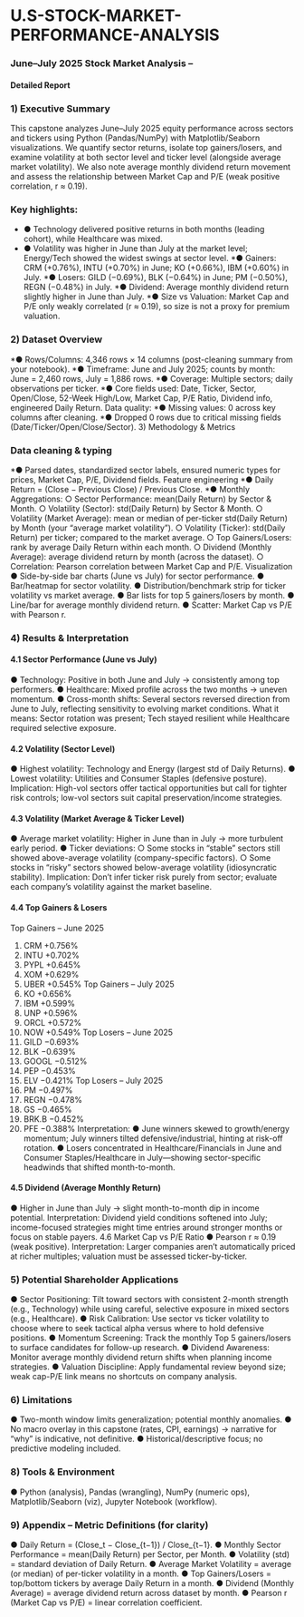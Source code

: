 # U.S-STOCK-MARKET-PERFORMANCE-ANALYSIS
### June–July 2025 Stock Market Analysis – 
#### Detailed Report 
### 1) Executive Summary 
This capstone analyzes June–July 2025 equity performance across sectors and tickers using 
Python (Pandas/NumPy) with Matplotlib/Seaborn visualizations. We quantify sector returns, 
isolate top gainers/losers, and examine volatility at both sector level and ticker level 
(alongside average market volatility). We also note average monthly dividend return 
movement and assess the relationship between Market Cap and P/E (weak positive 
correlation, r ≈ 0.19). 
### Key highlights: 
* ● Technology delivered positive returns in both months (leading cohort), while Healthcare 
was mixed. 
* ● Volatility was higher in June than July at the market level; Energy/Tech showed the 
widest swings at sector level. 
*● Gainers: CRM (+0.76%), INTU (+0.70%) in June; KO (+0.66%), IBM (+0.60%) in July. 
*● Losers: GILD (−0.69%), BLK (−0.64%) in June; PM (−0.50%), REGN (−0.48%) in July. 
*● Dividend: Average monthly dividend return slightly higher in June than July. 
*● Size vs Valuation: Market Cap and P/E only weakly correlated (r ≈ 0.19), so size is not 
a proxy for premium valuation. 
### 2) Dataset Overview 
*● Rows/Columns: 4,346 rows × 14 columns (post-cleaning summary from your 
notebook). 
*● Timeframe: June and July 2025; counts by month: June = 2,460 rows, July = 1,886 
rows. 
*● Coverage: Multiple sectors; daily observations per ticker. 
*● Core fields used: Date, Ticker, Sector, Open/Close, 52-Week High/Low, Market Cap, 
P/E Ratio, Dividend info, engineered Daily Return. 
Data quality: 
*● Missing values: 0 across key columns after cleaning. 
*● Dropped 0 rows due to critical missing fields (Date/Ticker/Open/Close/Sector). 
3) Methodology & Metrics 
### Data cleaning & typing 
*● Parsed dates, standardized sector labels, ensured numeric types for prices, Market Cap, 
P/E, Dividend fields. 
Feature engineering 
*● Daily Return = (Close − Previous Close) / Previous Close. 
*● Monthly Aggregations: 
○ Sector Performance: mean(Daily Return) by Sector & Month. 
○ Volatility (Sector): std(Daily Return) by Sector & Month. 
○ Volatility (Market Average): mean or median of per-ticker std(Daily Return) by 
Month (your “average market volatility”). 
○ Volatility (Ticker): std(Daily Return) per ticker; compared to the market average. 
○ Top Gainers/Losers: rank by average Daily Return within each month. 
○ Dividend (Monthly Average): average dividend return by month (across the 
dataset). 
○ Correlation: Pearson correlation between Market Cap and P/E. 
Visualization 
● Side-by-side bar charts (June vs July) for sector performance. 
● Bar/heatmap for sector volatility. 
● Distribution/benchmark strip for ticker volatility vs market average. 
● Bar lists for top 5 gainers/losers by month. 
● Line/bar for average monthly dividend return. 
● Scatter: Market Cap vs P/E with Pearson r. 
### 4) Results & Interpretation 
#### 4.1 Sector Performance (June vs July) 
● Technology: Positive in both June and July → consistently among top performers. 
● Healthcare: Mixed profile across the two months → uneven momentum. 
● Cross-month shifts: Several sectors reversed direction from June to July, reflecting 
sensitivity to evolving market conditions. 
What it means: Sector rotation was present; Tech stayed resilient while Healthcare required 
selective exposure. 
#### 4.2 Volatility (Sector Level) 
● Highest volatility: Technology and Energy (largest std of Daily Returns). 
● Lowest volatility: Utilities and Consumer Staples (defensive posture). 
Implication: High-vol sectors offer tactical opportunities but call for tighter risk controls; low-vol 
sectors suit capital preservation/income strategies. 
#### 4.3 Volatility (Market Average & Ticker Level) 
● Average market volatility: Higher in June than in July → more turbulent early period. 
● Ticker deviations: 
○ Some stocks in “stable” sectors still showed above-average volatility 
(company-specific factors). 
○ Some stocks in “risky” sectors showed below-average volatility (idiosyncratic 
stability). 
Implication: Don’t infer ticker risk purely from sector; evaluate each company’s volatility against 
the market baseline. 
#### 4.4 Top Gainers & Losers 
Top Gainers – June 2025 
1. CRM +0.756% 
2. INTU +0.702% 
3. PYPL +0.645% 
4. XOM +0.629% 
5. UBER +0.545% 
Top Gainers – July 2025 
1. KO +0.656% 
2. IBM +0.599% 
3. UNP +0.596% 
4. ORCL +0.572% 
5. NOW +0.549% 
Top Losers – June 2025 
1. GILD −0.693% 
2. BLK −0.639% 
3. GOOGL −0.512% 
4. PEP −0.453% 
5. ELV −0.421% 
Top Losers – July 2025 
1. PM −0.497% 
2. REGN −0.478% 
3. GS −0.465% 
4. BRK.B −0.452% 
5. PFE −0.388% 
Interpretation: 
● June winners skewed to growth/energy momentum; July winners tilted 
defensive/industrial, hinting at risk-off rotation. 
● Losers concentrated in Healthcare/Financials in June and Consumer 
Staples/Healthcare in July—showing sector-specific headwinds that shifted 
month-to-month. 
#### 4.5 Dividend (Average Monthly Return) 
● Higher in June than July → slight month-to-month dip in income potential. 
Interpretation: Dividend yield conditions softened into July; income-focused strategies might 
time entries around stronger months or focus on stable payers. 
4.6 Market Cap vs P/E Ratio 
● Pearson r ≈ 0.19 (weak positive). 
Interpretation: Larger companies aren’t automatically priced at richer multiples; 
valuation must be assessed ticker-by-ticker. 
### 5) Potential Shareholder Applications 
● Sector Positioning: Tilt toward sectors with consistent 2-month strength (e.g., 
Technology) while using careful, selective exposure in mixed sectors (e.g., Healthcare). 
● Risk Calibration: Use sector vs ticker volatility to choose where to seek tactical alpha 
versus where to hold defensive positions. 
● Momentum Screening: Track the monthly Top 5 gainers/losers to surface candidates 
for follow-up research. 
● Dividend Awareness: Monitor average monthly dividend return shifts when planning 
income strategies. 
● Valuation Discipline: Apply fundamental review beyond size; weak cap-P/E link 
means no shortcuts on company analysis. 
### 6) Limitations 
● Two-month window limits generalization; potential monthly anomalies. 
● No macro overlay in this capstone (rates, CPI, earnings) → narrative for “why” is 
indicative, not definitive. 
● Historical/descriptive focus; no predictive modeling included. 
### 8) Tools & Environment 
● Python (analysis), Pandas (wrangling), NumPy (numeric ops), Matplotlib/Seaborn 
(viz), Jupyter Notebook (workflow). 
### 9) Appendix – Metric Definitions (for clarity) 
● Daily Return = (Close_t − Close_{t−1}) / Close_{t−1}. 
● Monthly Sector Performance = mean(Daily Return) per Sector, per Month. 
● Volatility (std) = standard deviation of Daily Return. 
● Average Market Volatility = average (or median) of per-ticker volatility in a month. 
● Top Gainers/Losers = top/bottom tickers by average Daily Return in a month. 
● Dividend (Monthly Average) = average dividend return across dataset by month. 
● Pearson r (Market Cap vs P/E) = linear correlation coefficient. 
